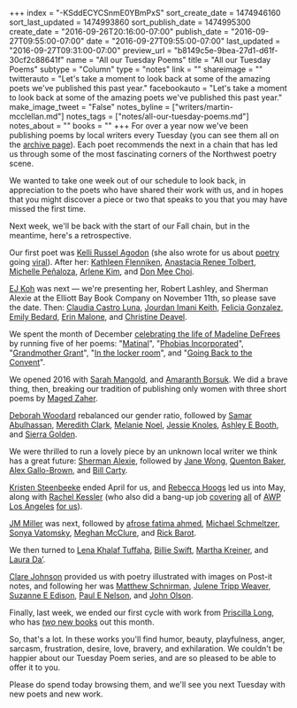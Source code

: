 +++
index = "-KSddECYCSnmE0YBmPxS"
sort_create_date = 1474946160
sort_last_updated = 1474993860
sort_publish_date = 1474995300
create_date = "2016-09-26T20:16:00-07:00"
publish_date = "2016-09-27T09:55:00-07:00"
date = "2016-09-27T09:55:00-07:00"
last_updated = "2016-09-27T09:31:00-07:00"
preview_url = "b8149c5e-9bea-27d1-d61f-30cf2c88641f"
name = "All our Tuesday Poems"
title = "All our Tuesday Poems"
subtype = "Column"
type = "notes"
link = ""
shareimage = ""
twitterauto = "Let's take a moment to look back at some of the amazing poets we've published this past year."
facebookauto = "Let's take a moment to look back at some of the amazing poets we've published this past year."
make_image_tweet = "False"
notes_byline = ["writers/martin-mcclellan.md"]
notes_tags = ["notes/all-our-tuesday-poems.md"]
notes_about = ""
books = ""
+++
For over a year now we've been publishing poems by local writers every Tuesday (you can see them all on the [archive page](http://www.seattlereviewofbooks.com/tags/tuesday-poem/)). Each poet recommends the next in a chain that has led us through some of the most fascinating corners of the Northwest poetry scene. 

We wanted to take one week out of our schedule to look back, in appreciation to the poets who have shared their work with us, and in hopes that you might discover a piece or two that speaks to you that you may have missed the first time. 

Next week, we'll be back with the start of our Fall chain, but in the meantime, here's a retrospective. 

<div class="break"></div>

Our first poet was [Kelli Russel Agodon](http://www.seattlereviewofbooks.com/notes/2015/08/04/argument-waltz-with-pessimistic-drowning/) (she also wrote for us about [poetry](http://www.seattlereviewofbooks.com/notes/2016/06/21/a-poet-explores-when-poems-go-viral/) going [viral](http://www.seattlereviewofbooks.com/notes/2016/06/21/interviewing-maggie-smith-and-the-editors-of-waxwing-magazine-about-the-poem-good-bones-going-viral/)). After her: [Kathleen Flenniken](http://www.seattlereviewofbooks.com/notes/2015/08/18/waking-up-strange/), [Anastacia Renee Tolbert](http://www.seattlereviewofbooks.com/notes/2015/08/25/rattail/), [Michelle Peñaloza](http://www.seattlereviewofbooks.com/notes/2015/09/15/we-walk-a-heart-around-lake-union/), [Arlene Kim](http://www.seattlereviewofbooks.com/notes/2015/09/22/ten-thousand-saw-i-at-a-glance/), and [Don Mee Choi](http://www.seattlereviewofbooks.com/notes/2015/09/29/manegg/). 

[EJ Koh](http://www.seattlereviewofbooks.com/notes/2015/10/06/korean-war/) was next &mdash; we're presenting her, Robert Lashley, and Sherman Alexie at the Elliott Bay Book Company on November 11th, so please save the date. Then: [Claudia Castro Luna](http://www.seattlereviewofbooks.com/notes/2015/10/20/variation-on-a-theme/), [Jourdan Imani Keith](http://www.seattlereviewofbooks.com/notes/2015/10/27/at-dungeness-spit/), [Felicia Gonzalez](http://www.seattlereviewofbooks.com/notes/2015/11/03/why-a-cuban-living-in-the-nw-isnt-going-to-write-about-rain-or-salmon/), [Emily Bedard](http://www.seattlereviewofbooks.com/notes/2015/11/10/all-of-us-whatever-we-are/), [Erin Malone](http://www.seattlereviewofbooks.com/notes/2015/11/17/time-capsule/), and [Christine Deavel](http://www.seattlereviewofbooks.com/notes/2015/11/24/dispatched/).

We spent the month of December [celebrating the life of Madeline DeFrees](http://www.seattlereviewofbooks.com/notes/2015/12/01/this-month-we-celebrate-the-life-of-madeline-defrees/) by running five of her poems: "[Matinal](http://www.seattlereviewofbooks.com/notes/2015/12/01/matinal/)", "[Phobias Incorporated](http://www.seattlereviewofbooks.com/notes/2015/12/08/phobias-incorporated/)", "[Grandmother Grant](http://www.seattlereviewofbooks.com/notes/2015/12/15/grandmother-grant/)", "[In the locker room](http://www.seattlereviewofbooks.com/notes/2015/12/22/in-the-locker-room/)", and "[Going Back to the Convent](http://www.seattlereviewofbooks.com/notes/2015/12/29/going-back-to-the-convent/)".

We opened 2016 with [Sarah Mangold](http://www.seattlereviewofbooks.com/notes/2016/01/05/old-timey-soft-focus-monsters/), and [Amaranth Borsuk](http://www.seattlereviewofbooks.com/notes/2016/01/12/dear-botfly/). We did a brave thing, then, breaking our tradition of publishing only women with three short poems by [Maged Zaher](http://www.seattlereviewofbooks.com/notes/2016/01/19/three-poems/). 

[Deborah Woodard](http://www.seattlereviewofbooks.com/notes/2016/01/26/inkwells/) rebalanced our gender ratio, followed by [Samar Abulhassan](http://www.seattlereviewofbooks.com/notes/2016/02/02/in-response-to-cd-wrights-questionnaire-in-january/), [Meredith Clark](http://www.seattlereviewofbooks.com/notes/2016/02/09/excerpt-from-lyrebird/), [Melanie Noel](http://www.seattlereviewofbooks.com/notes/2016/02/16/panic-blossom/), [Jessie Knoles](http://www.seattlereviewofbooks.com/notes/2016/02/23/star-lab/), [Ashley E Booth](http://www.seattlereviewofbooks.com/notes/2016/03/01/its-what-tells-you-youre-in-trouble/), and [Sierra Golden](http://www.seattlereviewofbooks.com/notes/2016/03/08/triangulation/). 

We were thrilled to run a lovely piece by an unknown local writer we think has a great future: [Sherman Alexie](http://www.seattlereviewofbooks.com/notes/2016/03/15/hunger-rites/), followed by [Jane Wong](http://www.seattlereviewofbooks.com/notes/2016/03/29/apology-in-the-age-of-construction/), [Quenton Baker](http://www.seattlereviewofbooks.com/notes/2016/04/05/love-letter/), [Alex Gallo-Brown](http://www.seattlereviewofbooks.com/notes/2016/04/12/triumph/), and [Bill Carty](http://www.seattlereviewofbooks.com/notes/2016/04/19/the-quick/).

[Kristen Steenbeeke](http://www.seattlereviewofbooks.com/notes/2016/04/26/the-familiar/) ended April for us, and [Rebecca Hoogs](http://www.seattlereviewofbooks.com/notes/2016/05/03/formulas-for-successful-curation/) led us into May, along with [Rachel Kessler](http://www.seattlereviewofbooks.com/notes/2016/05/17/selfies-in-the-wilderness/) (who also did a bang-up job [covering](http://www.seattlereviewofbooks.com/notes/2016/03/31/notes-from-the-field-day-1-of-awp/) [all](http://www.seattlereviewofbooks.com/notes/2016/04/01/notes-from-the-field-awp-15/) of [AWP](http://www.seattlereviewofbooks.com/notes/2016/04/02/notes-from-the-field-awp-day-2/) [Los Angeles](http://www.seattlereviewofbooks.com/notes/2016/04/03/notes-from-the-field-awp-day-3/) [for us](http://www.seattlereviewofbooks.com/notes/2016/04/04/notes-from-the-field-awp-wrap-up-the-day-after/)). 

[JM Miller](http://www.seattlereviewofbooks.com/notes/2016/05/24/moth-persius-duskywing/) was next, followed by [afrose fatima ahmed](http://www.seattlereviewofbooks.com/notes/2016/06/07/breaking-up-is-a-honeycomb-harvested-from-the-buzzing-hive-of-the-heart/), [Michael Schmeltzer](http://www.seattlereviewofbooks.com/notes/2016/06/14/my-heart-the-size-of-a-tea-kettle/), [Sonya Vatomsky](http://www.seattlereviewofbooks.com/notes/2016/06/21/gimlet/), [Meghan McClure](http://www.seattlereviewofbooks.com/writers/meghan-mcclure/), and [Rick Barot](http://www.seattlereviewofbooks.com/notes/2016/07/05/the-blink-reflex/).

We then turned to [Lena Khalaf Tuffaha](http://www.seattlereviewofbooks.com/notes/2016/07/12/as-in/), [Billie Swift](http://www.seattlereviewofbooks.com/notes/2016/07/19/roof-deck-with-child/), [Martha Kreiner](http://www.seattlereviewofbooks.com/notes/2016/07/26/vessel/), and [Laura Da’](http://www.seattlereviewofbooks.com/notes/2016/08/02/passive-voice/). 

[Clare Johnson](http://www.seattlereviewofbooks.com/notes/2016/08/09/theres-something-else/) provided us with poetry illustrated with images on Post-it notes, and following her was [Matthew Schnirman](http://www.seattlereviewofbooks.com/notes/2016/08/16/zac-shares-an-acute-observation/), [Julene Tripp Weaver](http://www.seattlereviewofbooks.com/notes/2016/08/23/ass-politics/), [Suzanne E Edison](http://www.seattlereviewofbooks.com/notes/2016/08/30/smoked/), [Paul E Nelson](http://www.seattlereviewofbooks.com/notes/2016/09/06/birthday-anagrams-for-beth-garrison/), and [John Olson](http://www.seattlereviewofbooks.com/notes/2016/09/13/the-matter-of-the-balcony-railing/).

Finally, last week, we ended our first cycle with work from [Priscilla Long](http://www.seattlereviewofbooks.com/notes/2016/09/20/art-life/), who has [_two_ new books](http://www.priscillalong.net) out this month. 

<div class="break"></div>

So, that's a lot. In these works you'll find humor, beauty, playfulness, anger, sarcasm, frustration, desire, love, bravery, and exhilaration. We couldn't be happier about our Tuesday Poem series, and are so pleased to be able to offer it to you. 

Please do spend today browsing them, and we'll see you next Tuesday with new poets and new work.